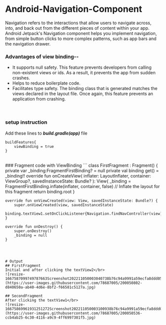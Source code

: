 # Android-Navigation-Component
Navigation refers to the interactions that allow users to navigate across, into, and back out from the different pieces of content within your app. Android Jetpack's Navigation component helps you implement navigation, from simple button clicks to more complex patterns, such as app bars and the navigation drawer.

### Advantages of view binding-- </br>
- It supports null safety. This feature prevents developers from calling non-existent views or ids. As a result, it prevents the app from sudden crashes.</br>
- Helps to reduce boilerplate code.</br>
- Facilitates type safety. The binding class that is generated matches the views declared in the layout file. Once again, this feature prevents an application from crashing.</br>
</br></br>
### setup instruction<br>
Add these lines to **_build.gradle(app)_** file
```
buildFeatures{
    viewBinding = true
}
```
</br>
### Fragment code with ViewBinding
```
class FirstFragment : Fragment() {
    private var _binding:FragmentFirstBinding? = null
    private val binding get() = _binding!!
    override fun onCreateView(
        inflater: LayoutInflater, container: ViewGroup?,
        savedInstanceState: Bundle?
    ): View{
        _binding = FragmentFirstBinding.inflate(inflater, container, false)
        // Inflate the layout for this fragment
        return binding.root
    }

    override fun onViewCreated(view: View, savedInstanceState: Bundle?) {
        super.onViewCreated(view, savedInstanceState)
        binding.textView1.setOnClickListener{Navigation.findNavController(view).navigate(R.id.navigateToSecondFragment)}
    }

    override fun onDestroy() {
        super.onDestroy()
        _binding = null
    }
```



# Output
## FirstFragment
Initial and after clicking the textView2</br>
![resize-1667587099749787663Screenshot202211050003040738b76c94a9991a59ecfa8ddd051eb9271](https://user-images.githubusercontent.com/78687005/200050802-d840650a-ab40-4d6e-8bf2-f66581c5127a.jpg)

## SecondFragment
After clicking the textView1</br>
![resize-16675869961931251272Screenshot202211050003100938b76c94a9991a59ecfa8ddd051eb9271](https://user-images.githubusercontent.com/78687005/200050536-ccb4ab25-6c30-4116-a9c9-4ff6997301f5.jpg)
